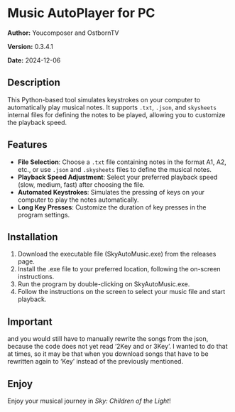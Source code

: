 # Music AutoPlayer for PC

**Author:** Youcomposer and OstbornTV

**Version:** 0.3.4.1

**Date:** 2024-12-06

## Description

This Python-based tool simulates keystrokes on your computer to automatically play musical notes. It supports `.txt`, `.json`, and `skysheets` internal files for defining the notes to be played, allowing you to customize the playback speed.

## Features

- **File Selection**: Choose a `.txt` file containing notes in the format A1, A2, etc., or use `.json` and `.skysheets` files to define the musical notes.
- **Playback Speed Adjustment**: Select your preferred playback speed (slow, medium, fast) after choosing the file.
- **Automated Keystrokes**: Simulates the pressing of keys on your computer to play the notes automatically.
- **Long Key Presses**: Customize the duration of key presses in the program settings.

## Installation

1. Download the executable file (SkyAutoMusic.exe) from the releases page.
2. Install the .exe file to your preferred location, following the on-screen instructions.
3. Run the program by double-clicking on SkyAutoMusic.exe.
4. Follow the instructions on the screen to select your music file and start playback.

## Important
and you would still have to manually rewrite the songs from the json, because the code does not yet read ‘2Key and or 3Key’.
I wanted to do that at times, so it may be that when you download songs that have to be rewritten again to ‘Key’ instead of the previously mentioned.

## Enjoy
Enjoy your musical journey in *Sky: Children of the Light*!